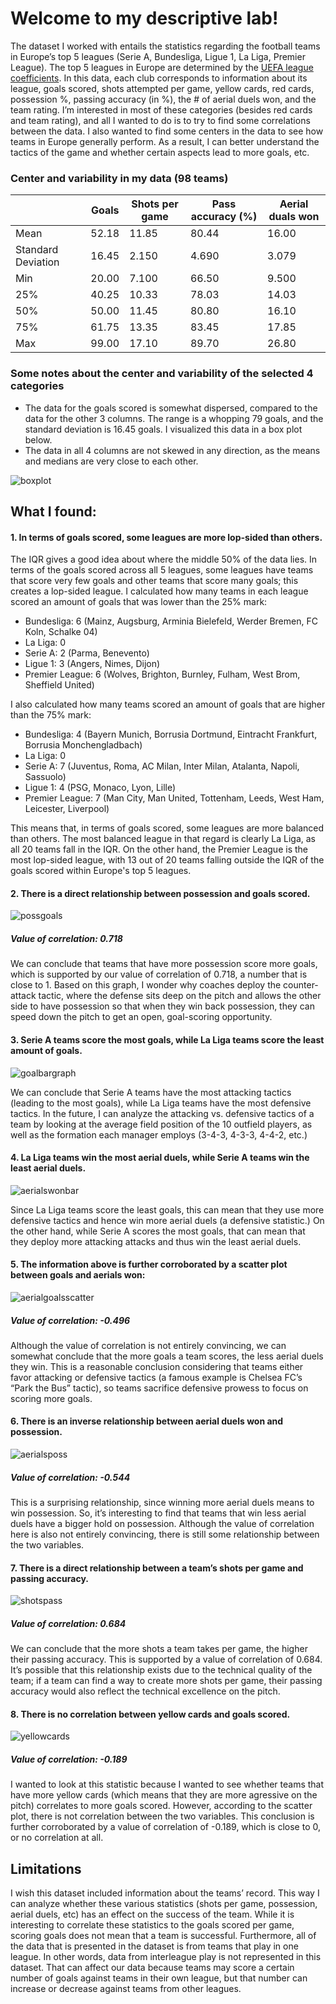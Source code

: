 # Welcome to my descriptive lab!

The dataset I worked with entails the statistics regarding the football teams in Europe’s top 5 leagues (Serie A, Bundesliga, Ligue 1, La Liga, Premier League). The top 5 leagues in Europe are determined by the [UEFA league coefficients](https://www.uefa.com/nationalassociations/uefarankings/country/). In this data, each club corresponds to information about its league, goals scored, shots attempted per game, yellow cards, red cards, possession %, passing accuracy (in %), the # of aerial duels won, and the team rating. I’m interested in most of these categories (besides red cards and team rating), and all I wanted to do is to try to find some correlations between the data. I also wanted to find some centers in the data to see how teams in Europe generally perform. As a result, I can better understand the tactics of the game and whether certain aspects lead to more goals, etc. 

### Center and variability in my data (98 teams)
|       | Goals | Shots per game | Pass accuracy (%) | Aerial duals won |
| ----------- | ----------- | ----------- | ----------- | ----------- |
| Mean | 52.18 | 11.85 | 80.44 | 16.00| 
| Standard Deviation | 16.45 | 2.150 | 4.690 | 3.079 | 
| Min | 20.00 | 7.100 | 66.50 | 9.500 |
| 25% | 40.25 | 10.33 | 78.03 | 14.03 |
| 50% | 50.00 | 11.45 | 80.80 | 16.10 |
| 75% | 61.75 | 13.35 | 83.45 | 17.85 |
| Max | 99.00 | 17.10 | 89.70 | 26.80 |

### Some notes about the center and variability of the selected 4 categories
- The data for the goals scored is somewhat dispersed, compared to the data for the other 3 columns. The range is a whopping 79 goals, and the standard deviation is 16.45 goals. I visualized this data in a box plot below.
- The data in all 4 columns are not skewed in any direction, as the means and medians are very close to each other. 

![boxplot](/assets/img/boxplot.png)

## What I found:

#### 1. In terms of goals scored, some leagues are more lop-sided than others.

The IQR gives a good idea about where the middle 50% of the data lies. In terms of the goals scored across all 5 leagues, some leagues have teams that score very few goals and other teams that score many goals; this creates a lop-sided league. I calculated how many teams in each league scored an amount of goals that was lower than the 25% mark:

- Bundesliga: 6 (Mainz, Augsburg, Arminia Bielefeld, Werder Bremen, FC Koln, Schalke 04)
- La Liga: 0
- Serie A: 2 (Parma, Benevento)
- Ligue 1: 3 (Angers, Nimes, Dijon)
- Premier League: 6 (Wolves, Brighton, Burnley, Fulham, West Brom, Sheffield United)

I also calculated how many teams scored an amount of goals that are higher than the 75% mark:

- Bundesliga: 4 (Bayern Munich, Borrusia Dortmund, Eintracht Frankfurt, Borrusia Monchengladbach)
- La Liga: 0
- Serie A: 7 (Juventus, Roma, AC Milan, Inter Milan, Atalanta, Napoli, Sassuolo)
- Ligue 1: 4 (PSG, Monaco, Lyon, Lille) 
- Premier League: 7 (Man City, Man United, Tottenham, Leeds, West Ham, Leicester, Liverpool)

This means that, in terms of goals scored, some leagues are more balanced than others. The most balanced league in that regard is clearly La Liga, as all 20 teams fall in the IQR. On the other hand, the Premier League is the most lop-sided league, with 13 out of 20 teams falling outside the IQR of the goals scored within Europe's top 5 leagues.

#### 2. There is a direct relationship between possession and goals scored. 

![possgoals](/assets/img/possgoals.png)

##### Value of correlation: 0.718

We can conclude that teams that have more possession score more goals, which is supported by our value of correlation of 0.718, a number that is close to 1. Based on this graph, I wonder why coaches deploy the counter-attack tactic, where the defense sits deep on the pitch and allows the other side to have possession so that when they win back possession, they can speed down the pitch to get an open, goal-scoring opportunity. 

#### 3. Serie A teams score the most goals, while La Liga teams score the least amount of goals. 

![goalbargraph](/assets/img/goalsbar.png)

We can conclude that Serie A teams have the most attacking tactics (leading to the most goals), while La Liga teams have the most defensive tactics. In the future, I can  analyze the attacking vs. defensive tactics of a team by looking at the average field position of the 10 outfield players, as well as the formation each manager employs (3-4-3, 4-3-3, 4-4-2, etc.)

#### 4. La Liga teams win the most aerial duels, while Serie A teams win the least aerial duels.

![aerialswonbar](/assets/img/aerialsbar.png)

Since La Liga teams score the least goals, this can mean that they use more defensive tactics and hence win more aerial duels (a defensive statistic.) On the other hand, while Serie A scores the most goals, that can mean that they deploy more attacking attacks and thus win the least aerial duels.

#### 5. The information above is further corroborated by a scatter plot between goals and aerials won:

![aerialgoalsscatter](/assets/img/aerialsgoals.png)

##### Value of correlation: -0.496

Although the value of correlation is not entirely convincing, we can somewhat conclude that the more goals a team scores, the less aerial duels they win. This is a reasonable conclusion considering that teams either favor attacking or defensive tactics (a famous example is Chelsea FC’s “Park the Bus” tactic), so teams sacrifice defensive prowess to focus on scoring more goals. 

#### 6. There is an inverse relationship between aerial duels won and possession.

![aerialsposs](/assets/img/aerialsposs.png)

##### Value of correlation: -0.544

This is a surprising relationship, since winning more aerial duels means to win possession. So, it’s interesting to find that teams that win less aerial duels have a bigger hold on possession. Although the value of correlation here is also not entirely convincing, there is still some relationship between the two variables.

#### 7. There is a direct relationship between a team’s shots per game and passing accuracy.

![shotspass](/assets/img/shotspass.png)

##### Value of correlation: 0.684

We can conclude that the more shots a team takes per game, the higher their passing accuracy. This is supported by a value of correlation of 0.684. It’s possible that this relationship exists due to the technical quality of the team; if a team can find a way to create more shots per game, their passing accuracy would also reflect the technical excellence on the pitch. 

#### 8. There is no correlation between yellow cards and goals scored. 

![yellowcards](/assets/img/yellowcards.png)

##### Value of correlation: -0.189

I wanted to look at this statistic because I wanted to see whether teams that have more yellow cards (which means that they are more agressive on the pitch) correlates to more goals scored. However, according to the scatter plot, there is not correlation between the two variables. This conclusion is further corroborated by a value of correlation of -0.189, which is close to 0, or no correlation at all. 

## Limitations
I wish this dataset included information about the teams’ record. This way I can analyze whether these various statistics (shots per game, possession, aerial duels, etc) has an effect on the success of the team. While it is interesting to correlate these statistics to the goals scored per game, scoring goals does not mean that a team is successful. Furthermore, all of the data that is presented in the dataset is from teams that play in one league. In other words, data from interleague play is not represented in this dataset. That can affect our data because teams may score a certain number of goals against teams in their own league, but that number can increase or decrease against teams from other leagues. 
